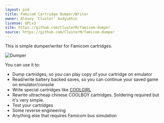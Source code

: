 ```yaml
---
layout: pid
title: Famicom Cartridge Dumper/Writer
owner: Alexey 'Cluster' Avdyukhin
license: GPLv3
site: https://github.com/ClusterM/famicom-dumper
source: https://github.com/ClusterM/famicom-dumper
---
```

This is simple dumper/writer for Famicom cartridges.

![Dumper](https://github.com/ClusterM/famicom-dumper/raw/master/images/dumper.jpg)

You can use it to:
* Dump cartridges, so you can play copy of your cartridge on emulator
* Read/write battery backed saves, so you can continue your saved game on emulator/console
* Write special cartridges like [COOLGIRL](https://github.com/ClusterM/coolgirl-famicom-multicard)
* Rewrite ultracheap chinese COOLBOY cartridges. Soldering required but it's very simple.
* Test your cartridges
* Some reverse engineering
* Anything else that requires Famicom bus simulation
